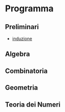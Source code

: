 # Programma

## Preliminari

- [induzione](pillole/induzione.md)

## Algebra

## Combinatoria

## Geometria

## Teoria dei Numeri


